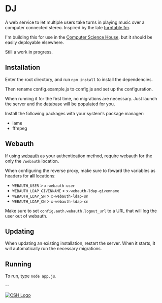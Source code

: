 DJ
==

A web service to let multiple users take turns in playing music over a computer
connected stereo. Inspired by the late [turntable.fm](http://turntable.fm).

I'm building this for use in the [Computer Science House](http://csh.rit.edu),
but it should be easily deployable elsewhere.

Still a work in progress.

Installation
--
Enter the root directory, and run `npm install` to install the dependencies.

Then rename config.example.js to config.js and set up the configuration.

When running it for the first time, no migrations are necessary. Just launch
the server and the database will be populated for you.

Install the following packages with your system's package manager:
- lame
- ffmpeg

Webauth
--
If using [webauth](http://webauth.stanford.edu) as your authentication method,
require webauth for the only the `/webauth` location.

When configuring the reverse proxy, make sure to foward the
variables as headers for **all** locations:
- `WEBAUTH_USER` > `x-webauth-user`
- `WEBAUTH_LDAP_GIVENNAME` > `x-webauth-ldap-givenname`
- `WEBAUTH_LDAP_SN` > `x-webauth-ldap-sn`
- `WEBAUTH_LDAP_CN` > `x-webauth-ldap-cn`

Make sure to set `config.auth.webauth.logout_url` to a URL that will log the
user out of webauth.

Updating
--
When updating an existing installation, restart the server. When it starts,
it will automatically run the necessary migrations.

Running
--
To run, type `node app.js`.

--

[![CSH Logo](http://csh.rit.edu/images/logo.png)](http://csh.rit.edu)

